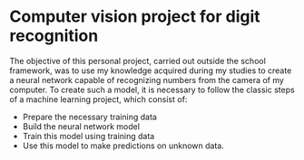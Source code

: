 # Computer vision project for digit recognition

The objective of this personal project, carried out outside the school framework, was to use my knowledge acquired during my studies to create a neural network capable of recognizing numbers from the camera of my computer. To create such a model, it is necessary to follow the classic steps of a machine learning project, which consist of:
* Prepare the necessary training data
* Build the neural network model
* Train this model using training data
* Use this model to make predictions on unknown data.
